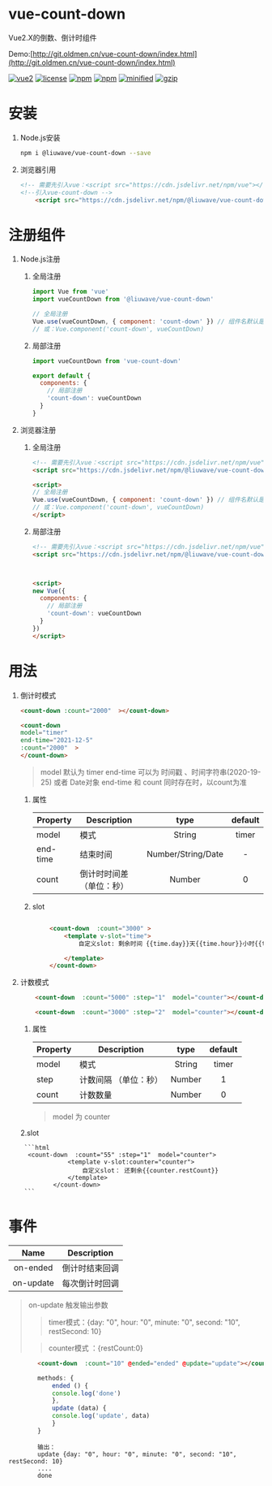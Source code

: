 # vue-count-down

Vue2.X的倒数、倒计时组件 

Demo:[http://git.oldmen.cn/vue-count-down/index.html](http://git.oldmen.cn/vue-count-down/index.html)


[![vue2](https://img.shields.io/badge/vue-2.x-brightgreen.svg)](https://vuejs.org/)
[![license](https://img.shields.io/github/license/mashape/apistatus.svg)](https://github.com/liuwave/vue-count-down)
[![npm](https://img.shields.io/npm/v/@liuwave/vue-count-down.svg)](https://www.npmjs.com/package/@liuwave/vue-count-down)
[![npm](https://img.shields.io/npm/dm/@liuwave/vue-count-down.svg)](https://npmcharts.com/compare/@liuwave/vue-count-down)
[![minified](https://badgen.net/bundlephobia/min/@liuwave/vue-count-down)](https://bundlephobia.com/result?p=@liuwave/vue-count-down)
[![gzip](https://badgen.net/bundlephobia/minzip/@liuwave/vue-count-down)](https://bundlephobia.com/result?p=@liuwave/vue-count-down)




# 安装

1. Node.js安装

    ```bash
    npm i @liuwave/vue-count-down --save
    ```
2. 浏览器引用

    ```html
    <!-- 需要先引入vue：<script src="https://cdn.jsdelivr.net/npm/vue"></script> -->
    <!--引入vue-count-down -->
        <script src="https://cdn.jsdelivr.net/npm/@liuwave/vue-count-down"></script>

    ```

# 注册组件
1. Node.js注册

    1. 全局注册

        ```javascript
        import Vue from 'vue'
        import vueCountDown from '@liuwave/vue-count-down'

        // 全局注册
        Vue.use(vueCountDown, { component: 'count-down' }) // 组件名默认是：vue-count-down
        // 或：Vue.component('count-down', vueCountDown)
        ```
    2. 局部注册

        ```javascript
        import vueCountDown from 'vue-count-down'

        export default {
          components: {
            // 局部注册
            'count-down': vueCountDown
          }
        }
        ```
2. 浏览器注册

    1. 全局注册

        ```html
        <!-- 需要先引入vue：<script src="https://cdn.jsdelivr.net/npm/vue"></script> -->
        <script src="https://cdn.jsdelivr.net/npm/@liuwave/vue-count-down"></script>

        <script>
        // 全局注册
        Vue.use(vueCountDown, { component: 'count-down' }) // 组件名默认是：vue-count-down
        // 或：Vue.component('count-down', vueCountDown)
        </script>
        ```
    2. 局部注册

        ```html
        <!-- 需要先引入vue：<script src="https://cdn.jsdelivr.net/npm/vue"></script> -->
        <script src="https://cdn.jsdelivr.net/npm/@liuwave/vue-count-down"></script>
        

        
        <script>
        new Vue({
          components: {
            // 局部注册
            'count-down': vueCountDown
          }
        })
        </script>
        ```
       
# 用法

1. 倒计时模式

    ```html
    <count-down :count="2000"  ></count-down>
    
    ```
    
    ```html
    <count-down 
    model="timer"
    end-time="2021-12-5"
    :count="2000"  >
    </count-down>
    ```
    > model 默认为 timer 
    > end-time 可以为 时间戳 、时间字符串(2020-19-25) 或者 Date对象
    > end-time 和 count 同时存在时，以count为准

   1. 属性
   
        | Property | Description                    |  type   | default |
        | -------- | ------------------------------ | :-----: | :-----: |
        | model    | 模式                            | String  |    timer    |
        | end-time | 结束时间                        | Number/String/Date  |    -    |
        | count    | 倒计时时间差（单位：秒）         | Number  |    0    |
    
   2. slot
   
    ```html
    
            <count-down  :count="3000" >
                <template v-slot="time">
                    自定义slot: 剩余时间 {{time.day}}天{{time.hour}}小时{{time.minute}}分{{time.second}}秒。。 总剩余秒数：{{time.restSecond}}
    
                </template>
            </count-down>
     ```
2. 计数模式

    ```html
        <count-down  :count="5000" :step="1"  model="counter"></count-down>
    
        <count-down  :count="3000" :step="2"  model="counter"></count-down>
    
    ```
    
    1. 属性
    
        | Property      | Description                    |  type   | default |
        | ------------- | ------------------------------ | :-----: | :-----: |
        | model         | 模式                           | String  |    timer    |
        | step          | 计数间隔 （单位：秒）             | Number  |    1    |
        | count         | 计数数量         | Number  |    0    |
    
        > model 为 counter
    
    2.slot
    
        ```html
         <count-down  :count="55" :step="1"  model="counter">
                    <template v-slot:counter="counter">
                        自定义slot： 还剩余{{counter.restCount}}
                    </template>
                </count-down>
        ```
        
# 事件

|  Name | Description                                          |
| :-----------: | ---------------------------------------------------- |
|    on-ended   | 倒计时结束回调                                       |
| on-update  | 每次倒计时回调                                       |
    
> on-update 触发输出参数 
>> timer模式：{day: "0", hour: "0", minute: "0", second: "10", restSecond: 10}
>
>> counter模式 ：{restCount:0}
>


``` html
        <count-down  :count="10" @ended="ended" @update="update"></count-down>
```
``` javascript
        methods: {
            ended () {
            console.log('done')
            },
            update (data) {
            console.log('update', data)
            }
        }
```
```
        输出：
        update {day: "0", hour: "0", minute: "0", second: "10", restSecond: 10}
        ....
        done
```

##